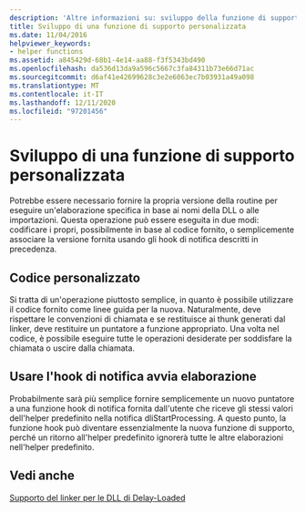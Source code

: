 ```yaml
---
description: 'Altre informazioni su: sviluppo della funzione di supporto'
title: Sviluppo di una funzione di supporto personalizzata
ms.date: 11/04/2016
helpviewer_keywords:
- helper functions
ms.assetid: a845429d-68b1-4e14-aa88-f3f5343bd490
ms.openlocfilehash: da536d13da9a596c5667c3fa84311b73e66d71ac
ms.sourcegitcommit: d6af41e42699628c3e2e6063ec7b03931a49a098
ms.translationtype: MT
ms.contentlocale: it-IT
ms.lasthandoff: 12/11/2020
ms.locfileid: "97201456"
---
```

# <a name="developing-your-own-helper-function"></a>Sviluppo di una funzione di supporto personalizzata

Potrebbe essere necessario fornire la propria versione della routine per eseguire un'elaborazione specifica in base ai nomi della DLL o alle importazioni. Questa operazione può essere eseguita in due modi: codificare i propri, possibilmente in base al codice fornito, o semplicemente associare la versione fornita usando gli hook di notifica descritti in precedenza.

## <a name="code-your-own"></a>Codice personalizzato

Si tratta di un'operazione piuttosto semplice, in quanto è possibile utilizzare il codice fornito come linee guida per la nuova. Naturalmente, deve rispettare le convenzioni di chiamata e se restituisce ai thunk generati dal linker, deve restituire un puntatore a funzione appropriato. Una volta nel codice, è possibile eseguire tutte le operazioni desiderate per soddisfare la chiamata o uscire dalla chiamata.

## <a name="use-the-start-processing-notification-hook"></a>Usare l'hook di notifica avvia elaborazione

Probabilmente sarà più semplice fornire semplicemente un nuovo puntatore a una funzione hook di notifica fornita dall'utente che riceve gli stessi valori dell'helper predefinito nella notifica dliStartProcessing. A questo punto, la funzione hook può diventare essenzialmente la nuova funzione di supporto, perché un ritorno all'helper predefinito ignorerà tutte le altre elaborazioni nell'helper predefinito.

## <a name="see-also"></a>Vedi anche

[Supporto del linker per le DLL di Delay-Loaded](linker-support-for-delay-loaded-dlls.md)
